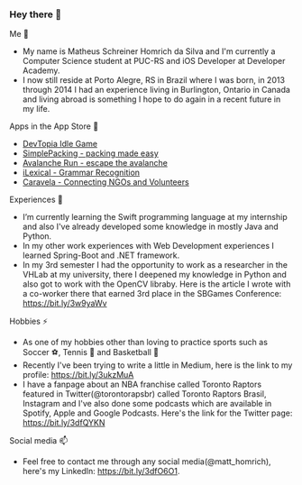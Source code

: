 ### Hey there 👋


Me 🔭 
- My name is Matheus Schreiner Homrich da Silva and I'm currently a Computer Science student at PUC-RS and iOS Developer at Developer Academy.
- I now still reside at Porto Alegre, RS in Brazil where I was born, in 2013 through 2014 I had an experience living in Burlington, Ontario in Canada and living abroad is something I hope to do again in a recent future in my life.

Apps in the App Store 📱

- [DevTopia Idle Game](https://apple.co/34dcgot)
- [SimplePacking - packing made easy](https://apps.apple.com/br/app/simplepacking/id1581175643)
- [Avalanche Run - escape the avalanche](https://apps.apple.com/br/app/avalanche-run/id1585684015?l=en)
- [iLexical - Grammar Recognition](https://apps.apple.com/app/ilexical/id1622668164)
- [Caravela - Connecting NGOs and Volunteers](https://apps.apple.com/us/app/caravela/id1635828294?ign-itscg=30200&ign-itsct=apps_box_link)

Experiences 🌱
- I’m currently learning the Swift programming language at my internship and also I've already developed some knowledge in mostly Java and Python. 
- In my other work experiences with Web Development experiences I learned Spring-Boot and .NET framework.
- In my 3rd semester I had the opportunity to work as a researcher in the VHLab at my university, there I deepened my knowledge in Python and also got to work with the OpenCV libraby. Here is the article I wrote with a co-worker there that earned 3rd place in the SBGames Conference: https://bit.ly/3w9yaWv

Hobbies ⚡
- As one of my hobbies other than loving to practice sports such as Soccer ⚽️, Tennis 🎾 and Basketball 🏀
- Recently I've been trying to write a little in Medium, here is the link to my profile: https://bit.ly/3ukzMuA
- I have a fanpage about an NBA franchise called Toronto Raptors featured in Twitter(@torontorapsbr) called Toronto Raptors Brasil, Instagram and I've also done some podcasts which are available in Spotify, Apple and Google Podcasts. Here's the link for the Twitter page: https://bit.ly/3dfQYKN

Social media 📫
-  Feel free to contact me through any social media(@matt_homrich), here's my LinkedIn: https://bit.ly/3dfO6O1.



<!--
**matheushomrich/matheushomrich** is a ✨ _special_ ✨ repository because its `README.md` (this file) appears on your GitHub profile.
